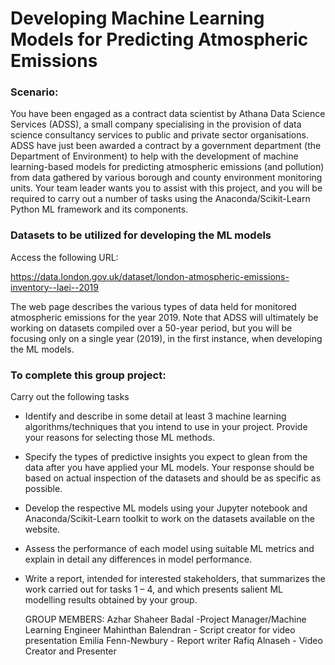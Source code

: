 # Developing Machine Learning Models for Predicting Atmospheric Emissions
### Scenario:
You have been engaged as a contract data scientist by Athana Data Science Services (ADSS), a small company specialising in the provision of data science consultancy services to public and private sector organisations. ADSS have just been awarded a contract by a government department (the Department of Environment) to help with the development of machine learning-based models for predicting atmospheric emissions (and pollution) from data gathered by various borough and county environment monitoring units. Your team leader wants you to assist with this project, and you will be required to carry out a number of tasks using the Anaconda/Scikit-Learn Python ML framework and its components.

### Datasets to be utilized for developing the ML models
Access the following URL:

https://data.london.gov.uk/dataset/london-atmospheric-emissions-inventory--laei--2019

The web page describes the various types of data held for monitored atmospheric emissions for the year 2019. Note that ADSS will ultimately be working on datasets compiled over a 50-year period, but you will be focusing only on a single year (2019), in the first instance, when developing the ML models.

### To complete this group project:
Carry out the following tasks

- Identify and describe in some detail at least 3 machine learning algorithms/techniques that you intend to use in your project.  Provide your reasons for selecting those ML methods.
- Specify the types of predictive insights you expect to glean from the data after you have applied your ML models. Your response should be based on actual inspection of the datasets and should be as specific as possible.
- Develop the respective ML models using your Jupyter notebook and Anaconda/Scikit-Learn toolkit to work on the datasets available on the website.
- Assess the performance of each model using suitable ML metrics and explain in detail any differences in model performance.
- Write a report, intended for interested stakeholders, that summarizes the work carried out for tasks 1 – 4, and which presents salient ML modelling results obtained by your group.


  GROUP MEMBERS:
Azhar Shaheer Badal -Project Manager/Machine Learning Engineer
Mahinthan Balendran - Script creator for video presentation
Emilia Fenn-Newbury - Report writer
Rafiq Alnaseh - Video Creator and Presenter

